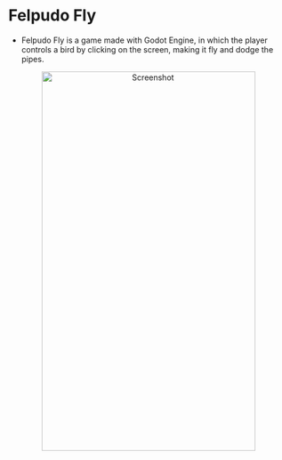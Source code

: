 # Felpudo Fly

- Felpudo Fly is a game made with Godot Engine, in which the player controls a bird by clicking on the screen, making it fly and dodge the pipes.
<div align="center">
    <img src="https://user-images.githubusercontent.com/62486215/142944536-b498eb15-ea45-4951-b277-979c8eeb4596.pngScreenshot_20170713-153314" alt="Screenshot" width="384" height="682">
</div>
